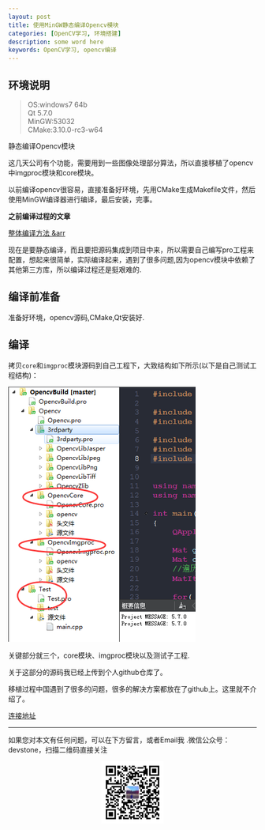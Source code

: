 ```yaml
---
layout: post
title: 使用MinGW静态编译Opencv模块
categories: [OpenCV学习, 环境搭建]
description: some word here
keywords: OpenCV学习, opencv编译
---
```


## 环境说明
>OS:windows7 64b  
Qt 5.7.0  
MinGW:53032  
CMake:3.10.0-rc3-w64  

静态编译Opencv模块

这几天公司有个功能，需要用到一些图像处理部分算法，所以直接移植了opencv中imgproc模块和core模块。

以前编译opencv很容易，直接准备好环境，先用CMake生成Makefile文件，然后使用MinGW编译器进行编译，最后安装，完事。

**之前编译过程的文章**

[整体编译方法 &arr](http://kevinlq.com/2016/12/17/OpenCV%E5%AD%A6%E4%B9%A0%E4%B9%8B%E8%B7%AF%E4%B9%8B%E4%B8%80%E5%BC%80%E5%8F%91%E7%8E%AF%E5%A2%83%E6%90%AD%E5%BB%BA(W7+Qt4+opencv2+mingw)/)

现在是要静态编译，而且要把源码集成到项目中来，所以需要自己编写pro工程来配置，想起来很简单，实际编译起来，遇到了很多问题,因为opencv模块中依赖了其他第三方库，所以编译过程还是挺艰难的.

## 编译前准备

准备好环境，opencv源码,CMake,Qt安装好.

## 编译

拷贝`core`和`imgproc`模块源码到自己工程下，大致结构如下所示(以下是自己测试工程结构)：

![](/res/img/blog/OpenCV学习/core-imgproc.png)

关键部分就三个，core模块、imgproc模块以及测试子工程.

关于这部分的源码我已经上传到个人github仓库了。

移植过程中国遇到了很多的问题，很多的解决方案都放在了github上。这里就不介绍了。

[连接地址](https://github.com/kevinlq/Opencv-module-build)

---

如果您对本文有任何问题，可以在下方留言，或者Email我 .微信公众号：devstone，扫描二维码直接关注
<center>
<img src="/res/img/blog/qrcode_for_devstone.jpg" width="25%" height="25%" />
</center>